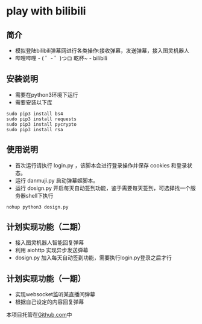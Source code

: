 # play with bilibili
## 简介
* 模拟登陆bilibili弹幕网进行各类操作:接收弹幕，发送弹幕，接入图灵机器人
* 哔哩哔哩 - ( ゜- ゜)つロ 乾杯~ - bilibili

## 安装说明
* 需要在python3环境下运行
* 需要安装以下库

```shell
sudo pip3 install bs4
sudo pip3 install requests
sudo pip3 install pycrypto
sudo pip3 install rsa
```

## 使用说明
* 首次运行请执行 login.py ，该脚本会进行登录操作并保存 cookies 和登录状态。
* 运行 danmuji.py 启动弹幕姬脚本。
* 运行 dosign.py 开启每天自动签到功能，鉴于需要每天签到，可选择找一个服务器shell下执行
```
nohup python3 dosign.py
```


## 计划实现功能（二期）
* 接入图灵机器人智能回复弹幕
* 利用 aiohttp 实现异步发送弹幕
* dosign.py 加入每天自动签到功能，需要执行login.py登录之后才行

## 计划实现功能（一期）
* 实现websocket监听某直播间弹幕
* 根据自己设定的内容回复弹幕


本项目托管在[Github.com](https://github.com/yemaobumei/oneday/tree/master/bilibili/bilibili_danmuji)中